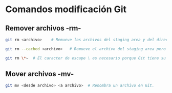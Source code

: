 # Comandos modificación Git


## Remover archivos -rm-

```bash
git rm <archivo>	# Remueve los archivos del staging area y del directorio de trabajo.
```

```bash
git rm --cached <archivo>	# Remueve el archivo del staging area pero se conserva en el directorio de trabajo. Git no lo rastrea dentro del proyecto nuevamente.
```

```bash
git rm \*~	# El caracter de escape \ es necesario porque Git tiene su propia expansión de archivos además de la expansión del shell. Este comando remueve todos los archivos que finalicen en ~
```

## Mover archivos -mv-

```bash
git mv <desde archivo> <a archivo>	# Renombra un archivo en Git.
```
